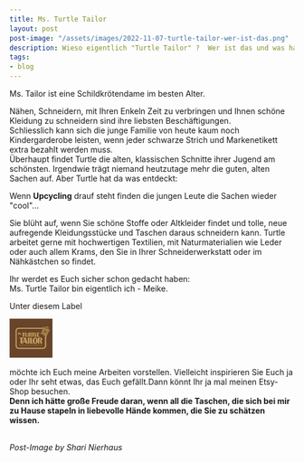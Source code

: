 ```yaml
---
title: Ms. Turtle Tailor
layout: post
post-image: "/assets/images/2022-11-07-turtle-tailor-wer-ist-das.png"
description: Wieso eigentlich "Turtle Tailor" ?  Wer ist das und was hat Sie mit dem ganzen hier zu tun? 
tags:
- blog
---
```


[whatever comment text]::

Ms. Tailor ist eine Schildkrötendame im besten Alter.

Nähen, Schneidern, mit Ihren Enkeln Zeit zu verbringen und Ihnen schöne Kleidung zu schneidern sind ihre liebsten Beschäftigungen. <br>
Schliesslich kann sich die junge Familie von heute kaum noch Kindergarderobe leisten, wenn jeder schwarze Strich und Markenetikett extra bezahlt werden muss.<br>
Überhaupt findet Turtle die alten, klassischen Schnitte ihrer Jugend am schönsten. Irgendwie trägt niemand heutzutage mehr die guten, alten Sachen auf. Aber Turtle hat da was entdeckt:

Wenn **Upcycling** drauf steht finden die jungen Leute die Sachen wieder "cool"...

Sie blüht auf, wenn Sie schöne Stoffe oder Altkleider findet und tolle, neue aufregende Kleidungsstücke und Taschen daraus schneidern kann.
Turtle arbeitet gerne mit hochwertigen Textilien, mit Naturmaterialien wie Leder oder auch allem Krams, den Sie in Ihrer Schneiderwerkstatt oder im Nähkästchen so findet.

Ihr werdet es Euch sicher schon gedacht haben:<br>
Ms. Turtle Tailor bin eigentlich ich - Meike.

Unter diesem Label

<img src="/assets/images/turtle-tailor-etsy.png" alt= "TurtleTailorLogo" width="15%">

möchte ich Euch meine Arbeiten vorstellen. Vielleicht inspirieren Sie Euch ja oder Ihr seht etwas, das Euch gefällt.Dann könnt Ihr ja mal meinen Etsy-Shop besuchen.<br>
**Denn ich hätte große Freude daran, wenn all die Taschen, die sich bei mir zu Hause stapeln in liebevolle Hände kommen, die Sie zu schätzen wissen.**
<br><br>

 *Post-Image by Shari Nierhaus*